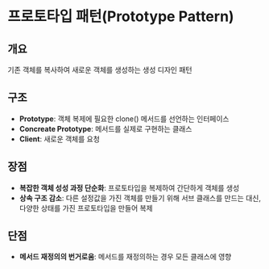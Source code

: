 # 프로토타입 패턴(Prototype Pattern)

## 개요

기존 객체를 복사하여 새로운 객체를 생성하는 생성 디자인 패턴

## 구조

- **Prototype**: 객체 복제에 필요한 clone() 메서드를 선언하는 인터페이스
- **Concreate Prototype**: 메서드를 실제로 구현하는 클래스
- **Client**: 새로운 객체를 요청

## 장점

- **복잡한 객체 성성 과정 단순화**: 프로토타입을 복제하여 간단하게 객체를 생성
- **상속 구조 감소**: 다른 설정값을 가진 객체를 만들기 위해 서브 클래스를 만드는 대신, 다양한 상태를 가진 프로토타입을 만들어 복제

## 단점

- **메서드 재정의의 번거로움**: 메서드를 재정의하는 경우 모든 클래스에 영향

